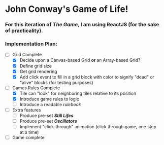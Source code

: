# John Conway's Game of Life!

### For this iteration of *The Game*, I am using ReactJS (for the sake of practicality).

### Implementation Plan:
- [ ] Grid Complete
  - [x] Decide upon a Canvas-based Grid **or** an Array-based Grid?
  - [x] Define grid size
  - [x] Get grid rendering
  - [x] Add click event to fill in a grid block with color to signify "dead" or "alive" blocks (for testing purposes)
- [ ] Games Rules Complete
  - [x] Tile can "look" for neighboring tiles relative to its position
  - [x] Introduce game rules to logic
  - [ ] Introduce a readable *rulebook*
- [ ] Extra features
  - [ ] Produce pre-set <b>*Still Lifes*</b>
  - [ ] Produce pre-set <b>*Oscillators*</b>
  - [ ] Implement "click-through" animation (click through game, one step at a time)
- [ ] Game complete
